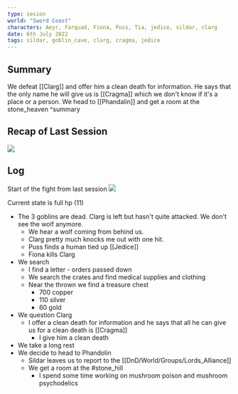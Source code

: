 ```yaml
---
type: sesion
world: "Sword Coast"
characters: Aeyr, Farquad, Fiona, Puss, Tia, jedice, sildar, clarg
date: 6th July 2022
tags: sildar, goblin_cave, clarg, cragma, jedice
---
```


## Summary
We defeat [[Clarg]] and offer him a clean death for information. He says that the only name he will give us is [[Cragma]] which we don't know if it's a place or a person. We head to [[Phandalin]] and get a room at the stone_heaven ^summary

## Recap of Last Session
![](004-20220622-Goblin_Cave##^summary)

## Log
Start of the fight from last session
![](004-20220622-Goblin_Cave##^fight) 

Current state is full hp (11)


* The 3 goblins are dead. Clarg is left but hasn't quite attacked. We don't see the wolf anymore.
	* We hear a wolf coming from behind us.
	* Clarg pretty much knocks me out with one hit.
	* Puss finds a human tied up [[Jedice]]
	* Fiona kills Clarg
* We search
	*  I find a letter - orders passed down
	* We search the crates and find medical supplies and clothing
	* Near the thrown we find a treasure chest
		* 700 copper 
		* 110 silver
		* 60 gold
* We question Clarg
	* I offer a clean death for information and he says that all he can give us for a clean death is [[Cragma]] 
		* I give him a clean death
* We take a long rest 
* We decide to head to Phandolin
	* Sildar leaves us to report to the [[DnD/World/Groups/Lords_Alliance]]
	* We get a room at the #stone_hill
		*  I spend some time working on mushroom poison and mushroom psychodelics